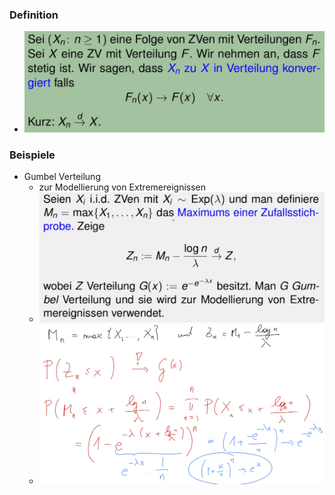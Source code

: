 ### Definition
+ ![](../../../z_images/Pasted%20image%2020221114105500.png)

### Beispiele
+ Gumbel Verteilung
	+ zur Modellierung von Extremereignissen
	+ ![](../../../z_images/Pasted%20image%2020221114105720.png)
	+ ![](../../../z_images/Pasted%20image%2020221114110132.png)